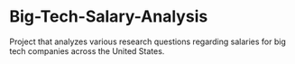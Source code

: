 # Big-Tech-Salary-Analysis
Project that analyzes various research questions regarding salaries for big tech companies across the United States.
